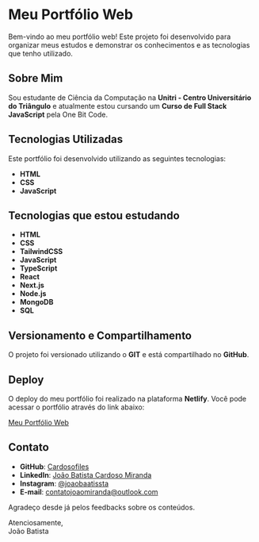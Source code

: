 # Meu Portfólio Web

Bem-vindo ao meu portfólio web! Este projeto foi desenvolvido para organizar meus estudos e demonstrar os conhecimentos e as tecnologias que tenho utilizado. 

## Sobre Mim

Sou estudante de Ciência da Computação na **Unitri - Centro Universitário do Triângulo** e atualmente estou cursando um **Curso de Full Stack JavaScript** pela One Bit Code.

## Tecnologias Utilizadas

Este portfólio foi desenvolvido utilizando as seguintes tecnologias:

- **HTML**
- **CSS**
- **JavaScript**

## Tecnologias que estou estudando

- **HTML**
- **CSS**
- **TailwindCSS**
- **JavaScript**
- **TypeScript**
- **React**
- **Next.js**
- **Node.js**
- **MongoDB**
- **SQL**

## Versionamento e Compartilhamento

O projeto foi versionado utilizando o **GIT** e está compartilhado no **GitHub**.

## Deploy

O deploy do meu portfólio foi realizado na plataforma **Netlify**. Você pode acessar o portfólio através do link abaixo:

[Meu Portfólio Web](https://newportifoliocardosofiles.netlify.app/)

## Contato

- **GitHub**: [Cardosofiles](https://github.com/Cardosofiles)
- **LinkedIn**: [João Batista Cardoso Miranda](https://www.linkedin.com/in/jo%C3%A3o-batista-cardoso-miranda-2b0442268/)
- **Instagram**: [@joaobaatissta](https://www.instagram.com/joaobaatissta/)
- **E-mail**: [contatojoaomiranda@outlook.com](mailto:contatojoaomiranda@outlook.com)

Agradeço desde já pelos feedbacks sobre os conteúdos.

Atenciosamente,  
João Batista

